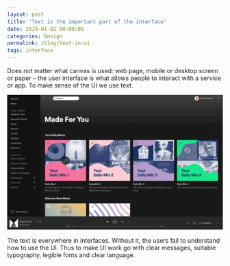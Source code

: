 ```yaml
---
layout: post
title: "Text is the important part of the interface"
date: 2019-01-02 00:00:00
categories: Design
permalink: /blog/text-in-ui
tags: interface
---
```


Does not matter what canvas is used: web page, mobile or desktop screen or paper – the user interface is what allows people to interact with a service or app. To make sense of the UI we use text.

<span class="p1000">![user interface with and without text](/blog_img/advices/ui-text.gif)</span>

The text is everywhere in interfaces. Without it, the users fail to understand how to use the UI. Thus to make UI work go with clear messages, suitable typography, legible fonts and clear language.